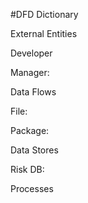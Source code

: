 #DFD Dictionary

External Entities 

Developer

Manager:

Data Flows

File:

Package:

Data Stores

Risk DB:

Processes

